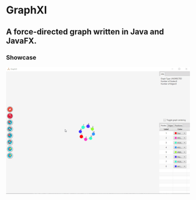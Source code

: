 # GraphXI
## A force-directed graph written in Java and JavaFX.

### Showcase

![showcase](showcase/demo.gif)
